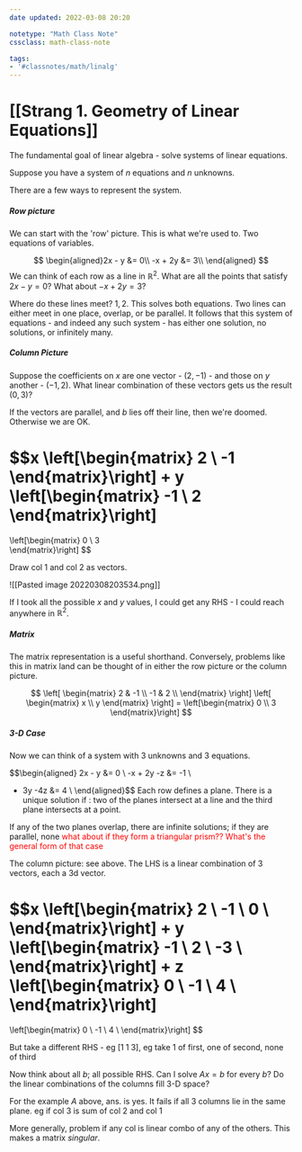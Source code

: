 ```yaml
---
date updated: 2022-03-08 20:20

notetype: "Math Class Note"
cssclass: math-class-note

tags: 
- '#classnotes/math/linalg'
---
```


# [[Strang 1. Geometry of Linear Equations]]

The fundamental goal of linear algebra - solve systems of linear equations. 

Suppose you have a system of $n$ equations and $n$ unknowns. 

There are a few ways to represent the system. 

##### Row picture

We can start with the 'row' picture. This is what we're used to. Two equations of variables.  

$$
\begin{aligned}2x - y &= 0\\
-x + 2y &= 3\\
\end{aligned}
$$
We can think of each row as a line in $\mathbb{R}^2$. What are all the points that satisfy $2x -y = 0$? What about $-x + 2y =3$? 

Where do these lines meet? $1,2$. This solves both equations. 
Two lines can either meet in one place, overlap, or be parallel. It follows that this system of equations - and indeed any such system - has either one solution, no solutions, or infinitely many. 

##### Column Picture

Suppose the coefficients on $x$ are one vector - $(2,-1)$ - and those on $y$ another - $(-1,2)$. What linear combination of these vectors gets us the result $(0,3)$? 

If the vectors are parallel, and $b$ lies off their line, then we're doomed. Otherwise we are OK.

$$x \left[\begin{matrix}
2 \\ -1
\end{matrix}\right] + 
y \left[\begin{matrix}
-1 \\ 2
\end{matrix}\right]
 = 
\left[\begin{matrix}
0 \\ 3	
\end{matrix}\right]
$$


Draw col 1 and col 2 as vectors. 

![[Pasted image 20220308203534.png]]

If I took all the possible $x$ and $y$ values, I could get any RHS - I could reach anywhere in $\mathbb{R}^2$.


##### Matrix 

The matrix representation is a useful shorthand. Conversely, problems like this in matrix land can be thought of in either the row picture or the column picture. 

$$
\left[
\begin{matrix}
2 & -1 \\
-1 & 2 \\
\end{matrix}
\right]
\left[
\begin{matrix} x \\ y \end{matrix}
\right]
= \left[\begin{matrix} 0 \\ 3 \end{matrix}\right]
$$


##### 3-D Case

Now we can think of a system with 3 unknowns and 3 equations. 

$$\begin{aligned}
2x - y   &= 0 \\
-x + 2y  -z &= -1 \\
 - 3y  -4z &= 4 \\
\end{aligned}$$
Each row defines a plane. There is a unique solution if : two of the planes intersect at a line and the third plane intersects at a point.

If any of the two planes overlap, there are infinite solutions; if they are parallel, none <font color=red>what about if they form a triangular prism?? What's the general form of that case</font>

The column picture: see above. The LHS is a linear combination of 3 vectors, each a 3d vector. 

$$x \left[\begin{matrix}
2 \\ -1 \\ 0 \\ 
\end{matrix}\right] + 
y \left[\begin{matrix}
-1 \\ 2 \\ -3 \\
\end{matrix}\right] + 
z \left[\begin{matrix}
0 \\ -1 \\ 4 \\
\end{matrix}\right]
 = 
\left[\begin{matrix}
0 \\ -1 \\ 4 \\
\end{matrix}\right]
$$


But take a different RHS - eg $[1 \; 1 \; 3]$, eg take 1 of first, one of second, none of third

Now think about all $b$; all possible RHS. Can I solve $Ax = b$ for every $b$? Do the linear combinations of the columns fill 3-D space? 

For the example $A$ above, ans. is yes. It fails if all 3 columns lie in the same plane. eg if col 3 is sum of col 2 and col 1

More generally, problem if any col is linear combo of any of the others. This makes a matrix *singular*.

